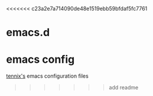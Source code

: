 <<<<<<< c23a2e7a714090de48e1519ebb59bfdaf5fc7761
# emacs.d
emacs config
=======
[tennix's](https://github.com/tennix) emacs configuration files
>>>>>>> add readme
